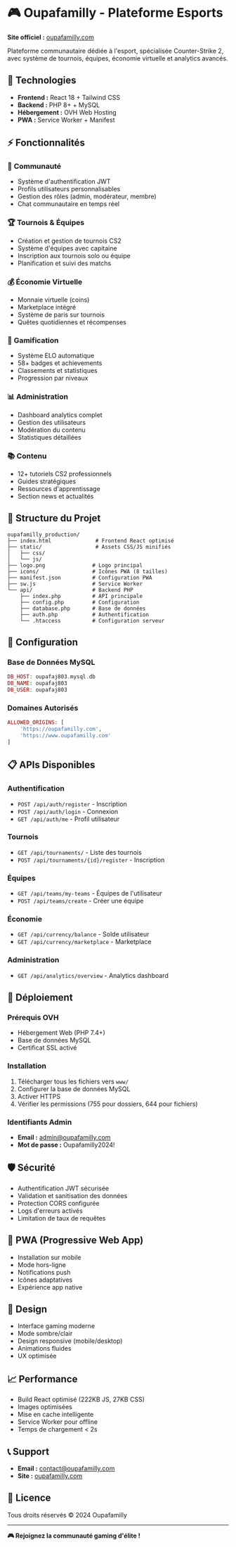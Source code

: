 # 🎮 Oupafamilly - Plateforme Esports

**Site officiel :** [oupafamilly.com](https://oupafamilly.com)

Plateforme communautaire dédiée à l'esport, spécialisée Counter-Strike 2, avec système de tournois, équipes, économie virtuelle et analytics avancés.

## 🚀 Technologies

- **Frontend :** React 18 + Tailwind CSS
- **Backend :** PHP 8+ + MySQL
- **Hébergement :** OVH Web Hosting
- **PWA :** Service Worker + Manifest

## ⚡ Fonctionnalités

### 👥 **Communauté**
- Système d'authentification JWT
- Profils utilisateurs personnalisables
- Gestion des rôles (admin, modérateur, membre)
- Chat communautaire en temps réel

### 🏆 **Tournois & Équipes**
- Création et gestion de tournois CS2
- Système d'équipes avec capitaine
- Inscription aux tournois solo ou équipe
- Planification et suivi des matchs

### 💰 **Économie Virtuelle**
- Monnaie virtuelle (coins)
- Marketplace intégré
- Système de paris sur tournois
- Quêtes quotidiennes et récompenses

### 🎯 **Gamification**
- Système ELO automatique
- 58+ badges et achievements
- Classements et statistiques
- Progression par niveaux

### 📊 **Administration**
- Dashboard analytics complet
- Gestion des utilisateurs
- Modération du contenu
- Statistiques détaillées

### 📚 **Contenu**
- 12+ tutoriels CS2 professionnels
- Guides stratégiques
- Ressources d'apprentissage
- Section news et actualités

## 📁 Structure du Projet

```
oupafamilly_production/
├── index.html              # Frontend React optimisé
├── static/                 # Assets CSS/JS minifiés
│   ├── css/
│   └── js/
├── logo.png               # Logo principal
├── icons/                 # Icônes PWA (8 tailles)
├── manifest.json          # Configuration PWA
├── sw.js                  # Service Worker
└── api/                   # Backend PHP
    ├── index.php          # API principale
    ├── config.php         # Configuration
    ├── database.php       # Base de données
    ├── auth.php           # Authentification
    └── .htaccess          # Configuration serveur
```

## 🔧 Configuration

### Base de Données MySQL
```php
DB_HOST: oupafaj803.mysql.db
DB_NAME: oupafaj803
DB_USER: oupafaj803
```

### Domaines Autorisés
```php
ALLOWED_ORIGINS: [
    'https://oupafamilly.com',
    'https://www.oupafamilly.com'
]
```

## 📋 APIs Disponibles

### Authentification
- `POST /api/auth/register` - Inscription
- `POST /api/auth/login` - Connexion
- `GET /api/auth/me` - Profil utilisateur

### Tournois
- `GET /api/tournaments/` - Liste des tournois
- `POST /api/tournaments/{id}/register` - Inscription

### Équipes
- `GET /api/teams/my-teams` - Équipes de l'utilisateur
- `POST /api/teams/create` - Créer une équipe

### Économie
- `GET /api/currency/balance` - Solde utilisateur
- `GET /api/currency/marketplace` - Marketplace

### Administration
- `GET /api/analytics/overview` - Analytics dashboard

## 🚀 Déploiement

### Prérequis OVH
- Hébergement Web (PHP 7.4+)
- Base de données MySQL
- Certificat SSL activé

### Installation
1. Télécharger tous les fichiers vers `www/`
2. Configurer la base de données MySQL
3. Activer HTTPS
4. Vérifier les permissions (755 pour dossiers, 644 pour fichiers)

### Identifiants Admin
- **Email :** admin@oupafamilly.com
- **Mot de passe :** Oupafamilly2024!

## 🛡️ Sécurité

- Authentification JWT sécurisée
- Validation et sanitisation des données
- Protection CORS configurée
- Logs d'erreurs activés
- Limitation de taux de requêtes

## 📱 PWA (Progressive Web App)

- Installation sur mobile
- Mode hors-ligne
- Notifications push
- Icônes adaptatives
- Expérience app native

## 🎨 Design

- Interface gaming moderne
- Mode sombre/clair
- Design responsive (mobile/desktop)
- Animations fluides
- UX optimisée

## 📈 Performance

- Build React optimisé (222KB JS, 27KB CSS)
- Images optimisées
- Mise en cache intelligente
- Service Worker pour offline
- Temps de chargement < 2s

## 📞 Support

- **Email :** contact@oupafamilly.com
- **Site :** [oupafamilly.com](https://oupafamilly.com)

## 📄 Licence

Tous droits réservés © 2024 Oupafamilly

---

**🎮 Rejoignez la communauté gaming d'élite !**